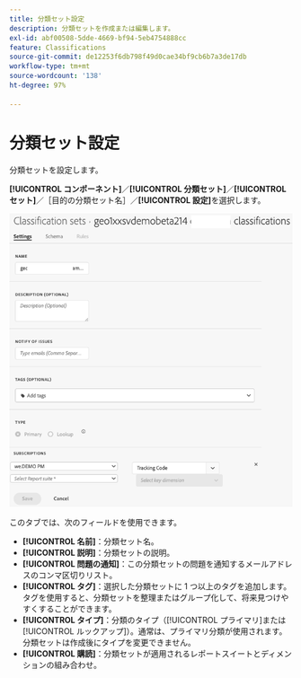 ```yaml
---
title: 分類セット設定
description: 分類セットを作成または編集します。
exl-id: abf00508-5dde-4669-bf94-5eb4754888cc
feature: Classifications
source-git-commit: de12253f6db798f49d0cae34bf9cb6b7a3de17db
workflow-type: tm+mt
source-wordcount: '138'
ht-degree: 97%

---
```


# 分類セット設定

分類セットを設定します。

**[!UICONTROL コンポーネント]**／**[!UICONTROL 分類セット]**／**[!UICONTROL セット]**／［目的の分類セット名］／**[!UICONTROL 設定]**&#x200B;を選択します。

![ 分類セット設定 ](../../assets/classification-set-settings.png)

このタブでは、次のフィールドを使用できます。

* **[!UICONTROL 名前]**：分類セット名。
* **[!UICONTROL 説明]**：分類セットの説明。
* **[!UICONTROL 問題の通知]**：この分類セットの問題を通知するメールアドレスのコンマ区切りリスト。
* **[!UICONTROL タグ]**：選択した分類セットに 1 つ以上のタグを追加します。タグを使用すると、分類セットを整理またはグループ化して、将来見つけやすくすることができます。
* **[!UICONTROL タイプ]**：分類のタイプ（[!UICONTROL プライマリ]または[!UICONTROL ルックアップ]）。通常は、プライマリ分類が使用されます。分類セットは作成後にタイプを変更できません。
* **[!UICONTROL 購読]**：分類セットが適用されるレポートスイートとディメンションの組み合わせ。
